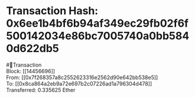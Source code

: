 
Transaction Hash: 0x6ee1b4bf6b94af349ec29fb02f6f500142034e86bc7005740a0bb5840d622db5
====================================================================================
  
#💸Transaction  
Block: [[14456696]]  
From: [[0x7f268357a8c2552623316e2562d90e642bb538e5]]  
To: [[0x8ca864a2eb9a72e697b2c07226ad1a796304d478]]  
Transferred: 0.335625 Ether